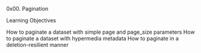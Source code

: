 0x00. Pagination

Learning Objectives

How to paginate a dataset with simple page and page_size parameters
How to paginate a dataset with hypermedia metadata
How to paginate in a deletion-resilient manner

